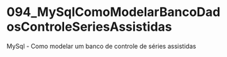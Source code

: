 # 094_MySqlComoModelarBancoDadosControleSeriesAssistidas
MySql - Como modelar um banco de controle de séries assistidas
